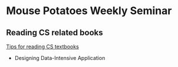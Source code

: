 # Mouse Potatoes Weekly Seminar

## Reading CS related books

[Tips for reading CS textbooks](https://www.cs.swarthmore.edu/~newhall/unixhelp/howto_readbook.php)

- Designing Data-Intensive Application